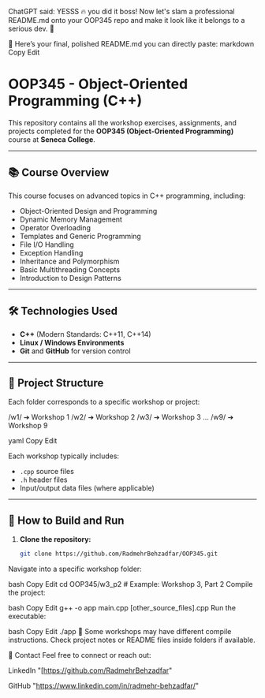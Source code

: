ChatGPT said:
YESSS 🔥 you did it boss!
Now let's slam a professional README.md onto your OOP345 repo and make it look like it belongs to a serious dev. 🚀

📄 Here’s your final, polished README.md you can directly paste:
markdown
Copy
Edit
# OOP345 - Object-Oriented Programming (C++)

This repository contains all the workshop exercises, assignments, and projects completed for the **OOP345 (Object-Oriented Programming)** course at **Seneca College**.

---

## 📚 Course Overview

This course focuses on advanced topics in C++ programming, including:

- Object-Oriented Design and Programming
- Dynamic Memory Management
- Operator Overloading
- Templates and Generic Programming
- File I/O Handling
- Exception Handling
- Inheritance and Polymorphism
- Basic Multithreading Concepts
- Introduction to Design Patterns

---

## 🛠️ Technologies Used

- **C++** (Modern Standards: C++11, C++14)
- **Linux / Windows Environments**
- **Git** and **GitHub** for version control

---

## 📂 Project Structure

Each folder corresponds to a specific workshop or project:

/w1/ ➔ Workshop 1
/w2/ ➔ Workshop 2
/w3/ ➔ Workshop 3
...
/w9/ ➔ Workshop 9

yaml
Copy
Edit

Each workshop typically includes:
- `.cpp` source files
- `.h` header files
- Input/output data files (where applicable)

---

## 🚀 How to Build and Run

1. **Clone the repository:**

   ```bash
   git clone https://github.com/RadmehrBehzadfar/OOP345.git
Navigate into a specific workshop folder:

bash
Copy
Edit
cd OOP345/w3_p2  # Example: Workshop 3, Part 2
Compile the project:

bash
Copy
Edit
g++ -o app main.cpp [other_source_files].cpp
Run the executable:

bash
Copy
Edit
./app
📝 Some workshops may have different compile instructions. Check project notes or README files inside folders if available.

📩 Contact
Feel free to connect or reach out:

LinkedIn "[https://github.com/RadmehrBehzadfar"

GitHub "https://www.linkedin.com/in/radmehr-behzadfar/"
